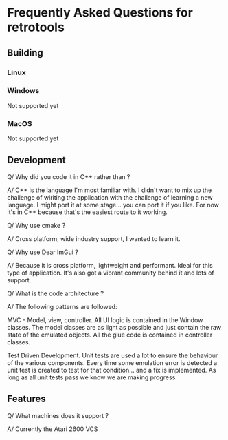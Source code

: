 # Frequently Asked Questions for retrotools

## Building

### Linux

### Windows

Not supported yet

### MacOS

Not supported yet

## Development

Q/ Why did you code it in C++ rather than <blah> ?

A/ C++ is the language I'm most familiar with. I didn't want to mix up the challenge of wiriting the application with the challenge of learning a new language. I might port it at some stage... you can port it if you like. For now it's in C++ because that's the easiest route to it working.

Q/ Why use cmake ?

A/ Cross platform, wide industry support, I wanted to learn it.

Q/ Why use Dear ImGui ?

A/ Because it is cross platform, lightweight and performant. Ideal for this type of application. It's also got a vibrant community behind it and lots of support.

Q/ What is the code architecture ?

A/ The following patterns are followed:

MVC - Model, view, controller. All UI logic is contained in the Window classes. The model classes are as light as possible and just contain the raw state of the emulated objects. All the glue code is contained in controller classes.

Test Driven Development. Unit tests are used a lot to ensure the behaviour of the various components. Every time some emulation error is detected a unit test is created to test for that condition... and a fix is implemented. As long as all unit tests pass we know we are making progress.

## Features

Q/ What machines does it support ?

A/ Currently the Atari 2600 VCS
